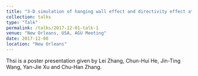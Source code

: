 ```yaml
---
title: "3-D simulation of hanging wall effect and directivity effect at dam site"
collection: talks
type: "Talk"
permalink: /talks/2017-12-01-talk-1
venue: "New Orleans, USA, AGU Meeting"
date: 2017-12-08
location: "New Orleans"
---
```


Thsi is a poster presentation given by Lei Zhang, Chun-Hui He, Jin-Ting Wang, Yan-Jie Xu and Chu-Han Zhang. 